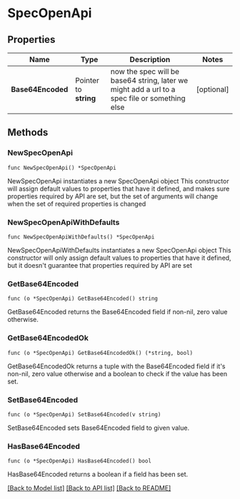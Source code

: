# SpecOpenApi

## Properties

Name | Type | Description | Notes
------------ | ------------- | ------------- | -------------
**Base64Encoded** | Pointer to **string** | now the spec will be base64 string, later we might add a url to a spec file or something else | [optional] 

## Methods

### NewSpecOpenApi

`func NewSpecOpenApi() *SpecOpenApi`

NewSpecOpenApi instantiates a new SpecOpenApi object
This constructor will assign default values to properties that have it defined,
and makes sure properties required by API are set, but the set of arguments
will change when the set of required properties is changed

### NewSpecOpenApiWithDefaults

`func NewSpecOpenApiWithDefaults() *SpecOpenApi`

NewSpecOpenApiWithDefaults instantiates a new SpecOpenApi object
This constructor will only assign default values to properties that have it defined,
but it doesn't guarantee that properties required by API are set

### GetBase64Encoded

`func (o *SpecOpenApi) GetBase64Encoded() string`

GetBase64Encoded returns the Base64Encoded field if non-nil, zero value otherwise.

### GetBase64EncodedOk

`func (o *SpecOpenApi) GetBase64EncodedOk() (*string, bool)`

GetBase64EncodedOk returns a tuple with the Base64Encoded field if it's non-nil, zero value otherwise
and a boolean to check if the value has been set.

### SetBase64Encoded

`func (o *SpecOpenApi) SetBase64Encoded(v string)`

SetBase64Encoded sets Base64Encoded field to given value.

### HasBase64Encoded

`func (o *SpecOpenApi) HasBase64Encoded() bool`

HasBase64Encoded returns a boolean if a field has been set.


[[Back to Model list]](../README.md#documentation-for-models) [[Back to API list]](../README.md#documentation-for-api-endpoints) [[Back to README]](../README.md)


